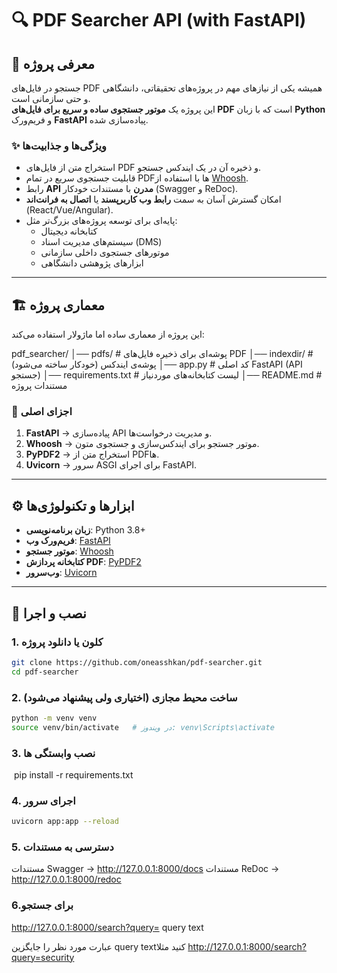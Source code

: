# 🔍 PDF Searcher API (with FastAPI)

## 📖 معرفی پروژه
جستجو در فایل‌های PDF همیشه یکی از نیازهای مهم در پروژه‌های تحقیقاتی، دانشگاهی و حتی سازمانی است.  
این پروژه یک **موتور جستجوی ساده و سریع برای فایل‌های PDF** است که با زبان **Python** و فریم‌ورک **FastAPI** پیاده‌سازی شده.  

### ✨ ویژگی‌ها و جذابیت‌ها
- استخراج متن از فایل‌های PDF و ذخیره آن در یک ایندکس جستجو.
- قابلیت جستجوی سریع در تمام PDFها با استفاده از [Whoosh](https://whoosh.readthedocs.io/en/latest/).
- رابط **API مدرن** با مستندات خودکار (Swagger و ReDoc).
- امکان گسترش آسان به سمت **رابط وب کاربرپسند** یا **اتصال به فرانت‌اند** (React/Vue/Angular).
- پایه‌ای برای توسعه پروژه‌های بزرگ‌تر مثل:
  - کتابخانه دیجیتال
  - سیستم‌های مدیریت اسناد (DMS)
  - موتورهای جستجوی داخلی سازمانی
  - ابزارهای پژوهشی دانشگاهی

---

## 🏗️ معماری پروژه
این پروژه از معماری ساده اما ماژولار استفاده می‌کند:

pdf_searcher/
│── pdfs/ # پوشه‌ای برای ذخیره فایل‌های PDF
│── indexdir/ # پوشه‌ی ایندکس (خودکار ساخته می‌شود)
│── app.py # کد اصلی FastAPI (API جستجو)
│── requirements.txt # لیست کتابخانه‌های موردنیاز
│── README.md # مستندات پروژه


### 📌 اجزای اصلی
1. **FastAPI** → پیاده‌سازی API و مدیریت درخواست‌ها.  
2. **Whoosh** → موتور جستجو برای ایندکس‌سازی و جستجوی متون.  
3. **PyPDF2** → استخراج متن از PDFها.  
4. **Uvicorn** → سرور ASGI برای اجرای FastAPI.  

---

## ⚙️ ابزارها و تکنولوژی‌ها
- **زبان برنامه‌نویسی**: Python 3.8+  
- **فریم‌ورک وب**: [FastAPI](https://fastapi.tiangolo.com/)  
- **موتور جستجو**: [Whoosh](https://whoosh.readthedocs.io/en/latest/)  
- **کتابخانه پردازش PDF**: [PyPDF2](https://pypi.org/project/PyPDF2/)  
- **وب‌سرور**: [Uvicorn](https://www.uvicorn.org/)  

---

## 🚀 نصب و اجرا

### 1. کلون یا دانلود پروژه
```bash
git clone https://github.com/oneasshkan/pdf-searcher.git
cd pdf-searcher
```

### 2. ساخت محیط مجازی (اختیاری ولی پیشنهاد می‌شود)
```bash
python -m venv venv
source venv/bin/activate   # در ویندوز: venv\Scripts\activate
```
### 3. نصب وابستگی ها
‍‍
pip install -r requirements.txt

### 4. اجرای سرور

```bash 
uvicorn app:app --reload
```
### 5. دسترسی به مستندات

مستندات Swagger → http://127.0.0.1:8000/docs
مستندات ReDoc → http://127.0.0.1:8000/redoc

### 6.برای جستجو 
http://127.0.0.1:8000/search?query= query text

عبارت مورد نظر را جایگزین query textکنید
مثلا
http://127.0.0.1:8000/search?query=security
